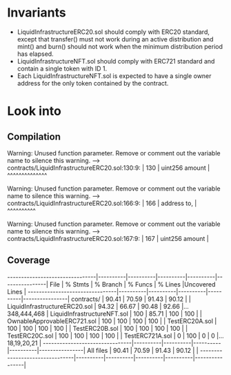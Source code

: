 # Invariants

-   LiquidInfrastructureERC20.sol should comply with ERC20 standard, except that transfer() must not work during an active distribution and mint() and burn() should not work when the minimum distribution period has elapsed.
-   LiquidInfrastructureNFT.sol should comply with ERC721 standard and contain a single token with ID 1.
-   Each LiquidInfrastructureNFT.sol is expected to have a single owner address for the only token contained by the contract.

# Look into

## Compilation

Warning: Unused function parameter. Remove or comment out the variable name to silence this warning.
--> contracts/LiquidInfrastructureERC20.sol:130:9:
|
130 | uint256 amount
| ^^^^^^^^^^^^^^

Warning: Unused function parameter. Remove or comment out the variable name to silence this warning.
--> contracts/LiquidInfrastructureERC20.sol:166:9:
|
166 | address to,
| ^^^^^^^^^^

Warning: Unused function parameter. Remove or comment out the variable name to silence this warning.
--> contracts/LiquidInfrastructureERC20.sol:167:9:
|
167 | uint256 amount
|

## Coverage

--------------------------------|----------|----------|----------|----------|----------------|
File | % Stmts | % Branch | % Funcs | % Lines |Uncovered Lines |
--------------------------------|----------|----------|----------|----------|----------------|
contracts/ | 90.41 | 70.59 | 91.43 | 90.12 | |
LiquidInfrastructureERC20.sol | 94.32 | 66.67 | 90.48 | 92.66 |... 348,444,468 |
LiquidInfrastructureNFT.sol | 100 | 85.71 | 100 | 100 | |
OwnableApprovableERC721.sol | 100 | 100 | 100 | 100 | |
TestERC20A.sol | 100 | 100 | 100 | 100 | |
TestERC20B.sol | 100 | 100 | 100 | 100 | |
TestERC20C.sol | 100 | 100 | 100 | 100 | |
TestERC721A.sol | 0 | 100 | 0 | 0 |... 18,19,20,21 |
--------------------------------|----------|----------|----------|----------|----------------|
All files | 90.41 | 70.59 | 91.43 | 90.12 | |
--------------------------------|----------|----------|----------|----------|----------------|

